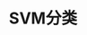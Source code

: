 ---
layout: post
title: SVM分类
description: svm原理及tmsvm使用
tags: [分类, svm, tmsvm]
image:
  background: triangular.png
comments: true
share: true
---